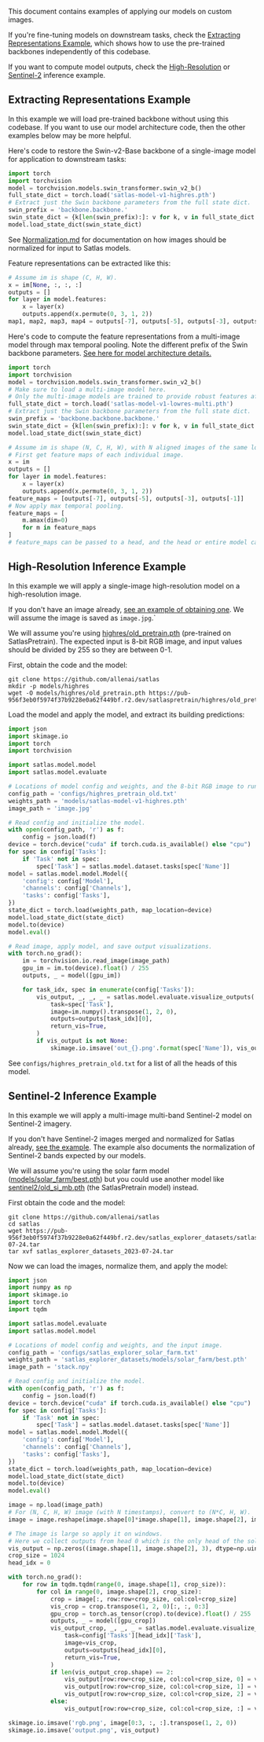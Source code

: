 This document contains examples of applying our models on custom images.

If you're fine-tuning models on downstream tasks, check the [Extracting Representations Example](#extracting-representations-example), which shows how to use the pre-trained backbones independently of this codebase.

If you want to compute model outputs, check the [High-Resolution](#high-resolution-inference-example) or [Sentinel-2](#sentinel-2-inference-example) inference example.

## Extracting Representations Example

In this example we will load pre-trained backbone without using this codebase.
If you want to use our model architecture code, then the other examples below may be more helpful.

Here's code to restore the Swin-v2-Base backbone of a single-image model for application to downstream tasks:

```python
import torch
import torchvision
model = torchvision.models.swin_transformer.swin_v2_b()
full_state_dict = torch.load('satlas-model-v1-highres.pth')
# Extract just the Swin backbone parameters from the full state dict.
swin_prefix = 'backbone.backbone.'
swin_state_dict = {k[len(swin_prefix):]: v for k, v in full_state_dict.items() if k.startswith(swin_prefix)}
model.load_state_dict(swin_state_dict)
```

See [Normalization.md](Normalization.md) for documentation on how images should be normalized for input to Satlas models.

Feature representations can be extracted like this:

```python
# Assume im is shape (C, H, W).
x = im[None, :, :, :]
outputs = []
for layer in model.features:
    x = layer(x)
    outputs.append(x.permute(0, 3, 1, 2))
map1, map2, map3, map4 = outputs[-7], outputs[-5], outputs[-3], outputs[-1]
```

Here's code to compute the feature representations from a multi-image model through max temporal pooling. Note the different prefix of the Swin backbone parameters. [See here for model architecture details.](ModelArchitecture.md)

```python
import torch
import torchvision
model = torchvision.models.swin_transformer.swin_v2_b()
# Make sure to load a multi-image model here.
# Only the multi-image models are trained to provide robust features after max temporal pooling.
full_state_dict = torch.load('satlas-model-v1-lowres-multi.pth')
# Extract just the Swin backbone parameters from the full state dict.
swin_prefix = 'backbone.backbone.backbone.'
swin_state_dict = {k[len(swin_prefix):]: v for k, v in full_state_dict.items() if k.startswith(swin_prefix)}
model.load_state_dict(swin_state_dict)

# Assume im is shape (N, C, H, W), with N aligned images of the same location at different times.
# First get feature maps of each individual image.
x = im
outputs = []
for layer in model.features:
    x = layer(x)
    outputs.append(x.permute(0, 3, 1, 2))
feature_maps = [outputs[-7], outputs[-5], outputs[-3], outputs[-1]]
# Now apply max temporal pooling.
feature_maps = [
    m.amax(dim=0)
    for m in feature_maps
]
# feature_maps can be passed to a head, and the head or entire model can be trained to fine-tune on task-specific labels.
```

## High-Resolution Inference Example

In this example we will apply a single-image high-resolution model on a high-resolution image.

If you don't have an image already, [see an example of obtaining one](Normalization.md#high-resolution-images).
We will assume the image is saved as `image.jpg`.`

We will assume you're using [highres/old_pretrain.pth](https://pub-956f3eb0f5974f37b9228e0a62f449bf.r2.dev/satlaspretrain/highres/old_pretrain.pth) (pre-trained on SatlasPretrain).
The expected input is 8-bit RGB image, and input values should be divided by 255 so they are between 0-1.

First, obtain the code and the model:

    git clone https://github.com/allenai/satlas
    mkdir -p models/highres
    wget -O models/highres/old_pretrain.pth https://pub-956f3eb0f5974f37b9228e0a62f449bf.r2.dev/satlaspretrain/highres/old_pretrain.pth

Load the model and apply the model, and extract its building predictions:

```python
import json
import skimage.io
import torch
import torchvision

import satlas.model.model
import satlas.model.evaluate

# Locations of model config and weights, and the 8-bit RGB image to run inference on.
config_path = 'configs/highres_pretrain_old.txt'
weights_path = 'models/satlas-model-v1-highres.pth'
image_path = 'image.jpg'

# Read config and initialize the model.
with open(config_path, 'r') as f:
    config = json.load(f)
device = torch.device("cuda" if torch.cuda.is_available() else "cpu")
for spec in config['Tasks']:
    if 'Task' not in spec:
        spec['Task'] = satlas.model.dataset.tasks[spec['Name']]
model = satlas.model.model.Model({
    'config': config['Model'],
    'channels': config['Channels'],
    'tasks': config['Tasks'],
})
state_dict = torch.load(weights_path, map_location=device)
model.load_state_dict(state_dict)
model.to(device)
model.eval()

# Read image, apply model, and save output visualizations.
with torch.no_grad():
    im = torchvision.io.read_image(image_path)
    gpu_im = im.to(device).float() / 255
    outputs, _ = model([gpu_im])

    for task_idx, spec in enumerate(config['Tasks']):
        vis_output, _, _, _ = satlas.model.evaluate.visualize_outputs(
            task=spec['Task'],
            image=im.numpy().transpose(1, 2, 0),
            outputs=outputs[task_idx][0],
            return_vis=True,
        )
        if vis_output is not None:
            skimage.io.imsave('out_{}.png'.format(spec['Name']), vis_output)
```

See `configs/highres_pretrain_old.txt` for a list of all the heads of this model.

## Sentinel-2 Inference Example

In this example we will apply a multi-image multi-band Sentinel-2 model on Sentinel-2 imagery.

If you don't have Sentinel-2 images merged and normalized for Satlas already, [see the example](Normalization.md#sentinel-2-images).
The example also documents the normalization of Sentinel-2 bands expected by our models.

We will assume you're using the solar farm model ([models/solar_farm/best.pth](https://pub-956f3eb0f5974f37b9228e0a62f449bf.r2.dev/satlas_explorer_datasets/satlas_explorer_datasets_2023-07-24.tar)) but you could use another model like [sentinel2/old_si_mb.pth](https://pub-956f3eb0f5974f37b9228e0a62f449bf.r2.dev/satlaspretrain/sentinel2/old_si_mb.pth) (the SatlasPretrain model) instead.

First obtain the code and the model:

    git clone https://github.com/allenai/satlas
    cd satlas
    wget https://pub-956f3eb0f5974f37b9228e0a62f449bf.r2.dev/satlas_explorer_datasets/satlas_explorer_datasets_2023-07-24.tar
    tar xvf satlas_explorer_datasets_2023-07-24.tar

Now we can load the images, normalize them, and apply the model:

```python
import json
import numpy as np
import skimage.io
import torch
import tqdm

import satlas.model.evaluate
import satlas.model.model

# Locations of model config and weights, and the input image.
config_path = 'configs/satlas_explorer_solar_farm.txt'
weights_path = 'satlas_explorer_datasets/models/solar_farm/best.pth'
image_path = 'stack.npy'

# Read config and initialize the model.
with open(config_path, 'r') as f:
    config = json.load(f)
device = torch.device("cuda" if torch.cuda.is_available() else "cpu")
for spec in config['Tasks']:
    if 'Task' not in spec:
        spec['Task'] = satlas.model.dataset.tasks[spec['Name']]
model = satlas.model.model.Model({
    'config': config['Model'],
    'channels': config['Channels'],
    'tasks': config['Tasks'],
})
state_dict = torch.load(weights_path, map_location=device)
model.load_state_dict(state_dict)
model.to(device)
model.eval()

image = np.load(image_path)
# For (N, C, H, W) image (with N timestamps), convert to (N*C, H, W).
image = image.reshape(image.shape[0]*image.shape[1], image.shape[2], image.shape[3])

# The image is large so apply it on windows.
# Here we collect outputs from head 0 which is the only head of the solar farm model.
vis_output = np.zeros((image.shape[1], image.shape[2], 3), dtype=np.uint8)
crop_size = 1024
head_idx = 0

with torch.no_grad():
    for row in tqdm.tqdm(range(0, image.shape[1], crop_size)):
        for col in range(0, image.shape[2], crop_size):
            crop = image[:, row:row+crop_size, col:col+crop_size]
            vis_crop = crop.transpose(1, 2, 0)[:, :, 0:3]
            gpu_crop = torch.as_tensor(crop).to(device).float() / 255
            outputs, _ = model([gpu_crop])
            vis_output_crop, _, _, _ = satlas.model.evaluate.visualize_outputs(
                task=config['Tasks'][head_idx]['Task'],
                image=vis_crop,
                outputs=outputs[head_idx][0],
                return_vis=True,
            )
            if len(vis_output_crop.shape) == 2:
                vis_output[row:row+crop_size, col:col+crop_size, 0] = vis_output_crop
                vis_output[row:row+crop_size, col:col+crop_size, 1] = vis_output_crop
                vis_output[row:row+crop_size, col:col+crop_size, 2] = vis_output_crop
            else:
                vis_output[row:row+crop_size, col:col+crop_size, :] = vis_output_crop

skimage.io.imsave('rgb.png', image[0:3, :, :].transpose(1, 2, 0))
skimage.io.imsave('output.png', vis_output)
```